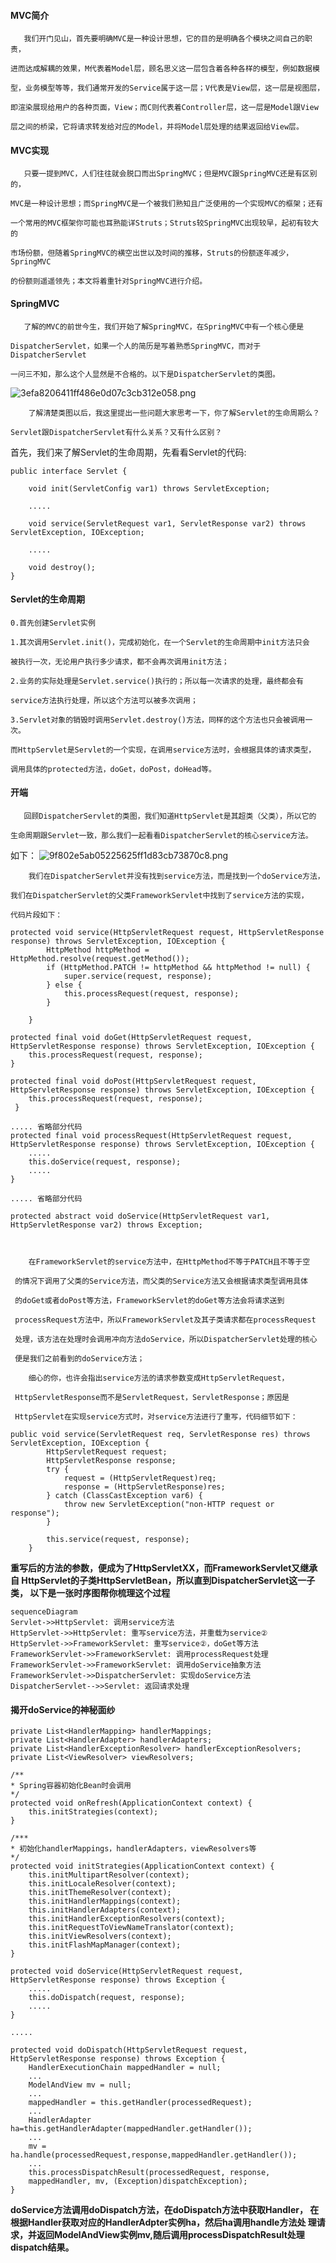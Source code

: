 
#### MVC简介

       我们开门见山，首先要明确MVC是一种设计思想，它的目的是明确各个模块之间自己的职责，
           
    进而达成解耦的效果，M代表着Model层，顾名思义这一层包含着各种各样的模型，例如数据模
    
    型，业务模型等等，我们通常开发的Service属于这一层；V代表是View层，这一层是视图层，
    
    即渲染展现给用户的各种页面，View；而C则代表着Controller层，这一层是Model跟View
    
    层之间的桥梁，它将请求转发给对应的Model，并将Model层处理的结果返回给View层。
        
        
#### MVC实现

       只要一提到MVC，人们往往就会脱口而出SpringMVC；但是MVC跟SpringMVC还是有区别的，
    
    MVC是一种设计思想；而SpringMVC是一个被我们熟知且广泛使用的一个实现MVC的框架；还有
    
    一个常用的MVC框架你可能也耳熟能详Struts；Struts较SpringMVC出现较早，起初有较大的
    
    市场份额，但随着SpringMVC的横空出世以及时间的推移，Struts的份额逐年减少，SpringMVC
    
    的份额则遥遥领先；本文将着重针对SpringMVC进行介绍。
      
#### SpringMVC

       了解的MVC的前世今生，我们开始了解SpringMVC，在SpringMVC中有一个核心便是
    
    DispatcherServlet，如果一个人的简历是写着熟悉SpringMVC，而对于DispatcherServlet
    
    一问三不知，那么这个人显然是不合格的。以下是DispatcherServlet的类图。
       
![3efa8206411ff486e0d07c3cb312e058.png](evernotecid://3462E23D-6753-4F36-928E-F36CC69A9260/appyinxiangcom/10082003/ENResource/p232)

        了解清楚类图以后，我这里提出一些问题大家思考一下，你了解Servlet的生命周期么？
    
    Servlet跟DispatcherServlet有什么关系？又有什么区别？
        

首先，我们来了解Servlet的生命周期，先看看Servlet的代码:
```
public interface Servlet {

    void init(ServletConfig var1) throws ServletException;
    
    .....
    
    void service(ServletRequest var1, ServletResponse var2) throws ServletException, IOException;

    .....

    void destroy();
}

```

#### Servlet的生命周期

    0.首先创建Servlet实例

    1.其次调用Servlet.init()，完成初始化，在一个Servlet的生命周期中init方法只会
    
    被执行一次，无论用户执行多少请求，都不会再次调用init方法；

    2.业务的实际处理是Servlet.service()执行的；所以每一次请求的处理，最终都会有
    
    service方法执行处理，所以这个方法可以被多次调用；

    3.Servlet对象的销毁时调用Servlet.destroy()方法，同样的这个方法也只会被调用一次。

    而HttpServlet是Servlet的一个实现，在调用service方法时，会根据具体的请求类型，
    
    调用具体的protected方法，doGet，doPost，doHead等。
    
    
#### 开端

       回顾DispatcherServlet的类图，我们知道HttpServlet是其超类（父类），所以它的
    
    生命周期跟Servlet一致，那么我们一起看看DispatcherServlet的核心service方法。
       
如下：
![9f802e5ab05225625ff1d83cb73870c8.png](evernotecid://3462E23D-6753-4F36-928E-F36CC69A9260/appyinxiangcom/10082003/ENResource/p233)
        
        我们在DispatcherServlet并没有找到service方法，而是找到一个doService方法，
    
    我们在DispatcherServlet的父类FrameworkServlet中找到了service方法的实现，
    
    代码片段如下：
   
```
protected void service(HttpServletRequest request, HttpServletResponse response) throws ServletException, IOException {
        HttpMethod httpMethod = HttpMethod.resolve(request.getMethod());
        if (HttpMethod.PATCH != httpMethod && httpMethod != null) {
            super.service(request, response);
        } else {
            this.processRequest(request, response);
        }

    }
    
protected final void doGet(HttpServletRequest request, HttpServletResponse response) throws ServletException, IOException {
    this.processRequest(request, response);
}

protected final void doPost(HttpServletRequest request, HttpServletResponse response) throws ServletException, IOException {
    this.processRequest(request, response);
 }
    
..... 省略部分代码
protected final void processRequest(HttpServletRequest request, HttpServletResponse response) throws ServletException, IOException {
    .....
    this.doService(request, response);
    .....
}

..... 省略部分代码

protected abstract void doService(HttpServletRequest var1, HttpServletResponse var2) throws Exception;

    
```
   
        在FrameworkServlet的service方法中，在HttpMethod不等于PATCH且不等于空
     
     的情况下调用了父类的Service方法，而父类的Service方法又会根据请求类型调用具体
     
     的doGet或者doPost等方法，FrameworkServlet的doGet等方法会将请求送到
     
     processRequest方法中，所以FrameworkServlet及其子类请求都在processRequest
     
     处理，该方法在处理时会调用冲向方法doService，所以DispatcherServlet处理的核心
     
     便是我们之前看到的doService方法；
        
        细心的你，也许会指出service方法的请求参数变成HttpServletRequest，
     
     HttpServletResponse而不是ServletRequest，ServletResponse；原因是
     
     HttpServlet在实现service方式时，对service方法进行了重写，代码细节如下：
        
        
```
public void service(ServletRequest req, ServletResponse res) throws ServletException, IOException {
        HttpServletRequest request;
        HttpServletResponse response;
        try {
            request = (HttpServletRequest)req;
            response = (HttpServletResponse)res;
        } catch (ClassCastException var6) {
            throw new ServletException("non-HTTP request or response");
        }

        this.service(request, response);
    }
```
**重写后的方法的参数，便成为了HttpServletXX，而FrameworkServlet又继承自
HttpServlet的子类HttpServletBean，所以直到DispatcherServlet这一子类，
以下是一张时序图帮你梳理这个过程**

```mermaid
sequenceDiagram
Servlet->>HttpServlet: 调用service方法
HttpServlet->>HttpServlet: 重写service方法，并重载为service②
HttpServlet->>FrameworkServlet: 重写service②，doGet等方法
FrameworkServlet->>FrameworkServlet: 调用processRequest处理
FrameworkServlet->>FrameworkServlet: 调用doService抽象方法
FrameworkServlet->>DispatcherServlet: 实现doService方法
DispatcherServlet-->>Servlet: 返回请求处理
```

#### 揭开doService的神秘面纱
```
private List<HandlerMapping> handlerMappings;
private List<HandlerAdapter> handlerAdapters;
private List<HandlerExceptionResolver> handlerExceptionResolvers;
private List<ViewResolver> viewResolvers;

/**
* Spring容器初始化Bean时会调用
*/
protected void onRefresh(ApplicationContext context) {
    this.initStrategies(context);
}

/***
* 初始化handlerMappings，handlerAdapters，viewResolvers等
*/
protected void initStrategies(ApplicationContext context) {
    this.initMultipartResolver(context);
    this.initLocaleResolver(context);
    this.initThemeResolver(context);
    this.initHandlerMappings(context);
    this.initHandlerAdapters(context);
    this.initHandlerExceptionResolvers(context);
    this.initRequestToViewNameTranslator(context);
    this.initViewResolvers(context);
    this.initFlashMapManager(context);
}

protected void doService(HttpServletRequest request, HttpServletResponse response) throws Exception {
    .....
    this.doDispatch(request, response);
    .....
}

.....

protected void doDispatch(HttpServletRequest request, HttpServletResponse response) throws Exception {
    HandlerExecutionChain mappedHandler = null;
    ...
    ModelAndView mv = null;
    ...
    mappedHandler = this.getHandler(processedRequest);
    ...
    HandlerAdapter ha=this.getHandlerAdapter(mappedHandler.getHandler());
    ...
    mv = ha.handle(processedRequest,response,mappedHandler.getHandler());
    ...
    this.processDispatchResult(processedRequest, response, 
    mappedHandler, mv, (Exception)dispatchException);
}

```
**doService方法调用doDispatch方法，在doDispatch方法中获取Handler，
在根据Handler获取对应的HandlerAdpter实例ha，然后ha调用handle方法处
理请求，并返回ModelAndView实例mv,随后调用processDispatchResult处理
dispatch结果。**





